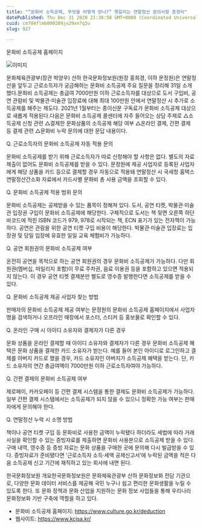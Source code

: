```yaml
---
title: "“문화비 소득공제, 무엇을 어떻게 받나?” 헷갈리는 연말정산 문의사항 총정리"
datePublished: Thu Dec 31 2020 21:38:58 GMT+0000 (Coordinated Universal Time)
cuid: cm704flmb000209jx29xn7q3u
slug: 927

---
```



문화비 소득공제 홈페이지

![이미지](https://cdn.hashnode.com/res/hashnode/image/upload/v1739256531006/c52e3a22-6fee-4616-a7e4-15af1e08566e.jpeg)

문화체육관광부(장관 박양우) 산하 한국문화정보원(원장 홍희경, 이하 문정원)은 연말정산을 앞두고 근로소득자가 궁금해하는 문화비 소득공제 주요 질문을 정리해 31일 소개했다.문화비 소득공제는 총급여 7000만원 이하 근로소득자를 대상으로 도서 구입비, 공연 관람비 및 박물관·미술관 입장료에 대해 최대 100만원 안에서 연말정산 시 추가로 소득공제를 해주는 제도다. 2021년 1월부터는 종이신문 구독료가 문화비 소득공제 대상으로 새롭게 적용된다.다음은 문화비 소득공제 콜센터에 자주 들어오는 상담 주제로 △소득공제 신청 관련 △결제한 문화상품의 소득공제 해당 여부 △온라인 결제, 간편 결제 등 결제 관련 △문화비 누락 문의에 대한 문답 내용이다.

Q. 근로소득자의 문화비 소득공제 자동 적용 문의

문화비 소득공제를 받기 위해 근로소득자가 따로 신청해야 할 사항은 없다. 별도의 자료 제출이 없어도 문화비 소득공제를 받을 수 있다. 문정원에 제공 사업자로 등록된 사업자에게 해당 상품을 카드 등으로 결제할 경우 자동으로 적용돼 연말정산 시 국세청 홈택스 연말정산간소화 자료에서 카드사별 문화비 총 사용 금액을 조회할 수 있다.

Q. 문화비 소득공제 적용 범위 문의

문화비 소득공제는 공제받을 수 있는 품목이 정해져 있다. 도서, 공연 티켓, 박물관·미술관 입장권 구입이 문화비 소득공제에 해당한다. 구체적으로 도서는 책 뒷면 오른쪽 하단 바코드에 적힌 ISBN 코드가 979, 978로 시작되는 책, ECN 표기가 있는 전자책이 가능하다. 공연은 관람을 위한 공연 티켓 구입 비용이 해당한다. 박물관·미술관 입장료는 입장권 및 당일 입장에 유효한 일일 교육 체험비가 가능하다.

Q. 공연 회원권의 문화비 소득공제 여부

온전히 공연을 목적으로 하는 공연 회원권의 경우 문화비 소득공제가 가능하다. 다만 회원권(멤버십, 마일리지 포함)이 무료 주차권, 음료 이용권 등을 포함하고 있으면 적용되지 않는다. 이 경우 공연 티켓 결제분만 별도로 영수증 발행한다면 소득공제를 받을 수 있다.

Q. 문화비 소득공제 제공 사업자 찾는 방법

판매자의 문화비 소득공제 제공 여부는 문정원의 문화비 소득공제 홈페이지에서 사업자명을 검색하거나 오프라인 매장에서 포스터, 스티커 등 홍보물로 확인할 수 있다.

Q. 온라인 구매 시 아이디 소유자와 결제자가 다른 경우

문화 상품을 온라인 결제할 때 아이디 소유자와 결제자가 다른 경우 문화비 소득공제 혜택은 문화 상품을 결제한 카드 소유자가 받는다. 예를 들어 본인 아이디로 로그인하고 결제를 아버지 카드로 했을 경우, 카드 소유자인 아버지가 소득공제 혜택을 받는다. 단, 카드 소유자의 연간 총급여액이 7000만원 이하 근로소득자여야 가능하다.

Q. 간편 결제의 문화비 소득공제 여부

제로페이, 카카오페이 등 간편 결제 시스템을 통한 결제도 문화비 소득공제가 가능하다. 일부 간편 결제 시스템에서는 소득공제가 되지 않을 수 있으니 정확한 가능 여부는 판매자에게 문의해야 한다.

Q. 연말정산 누락 시 소명 방법

책이나 공연 티켓 구입 등 문화비로 사용한 금액이 누락됐다 하더라도 세법에 따라 거래 사실을 확인할 수 있는 증빙자료를 제출하면 문화비 사용분으로 소득공제 받을 수 있다. 구매 내역, 영수증 등 증빙 자료는 문화 상품을 구매한 곳에 문의해 다시 발급받을 수 있다. 증빙자료가 준비됐다면 ‘근로소득자 소득·세액 공제신고서’에 누락된 금액을 적은 다음 소득공제 신고 기간에 재직하고 있는 회사에 내면 된다.

한국문화정보원 개요한국문화정보원은 문화체육관광부 산하 문화정보화 전담 기관으로, 다양한 문화 데이터 서비스를 제공해 국민 누구나 쉽고 편리한 문화생활을 누릴 수 있도록 한다. 또 문화 정책과 문화 산업을 지원하는 문화 정보 사업들을 통해 우리나라 문화정보화 기반 구축에 역할을 하고 있다.

- 문화비 소득공제 홈페이지: https://www.culture.go.kr/deduction
- 웹사이트: https://www.kcisa.kr/